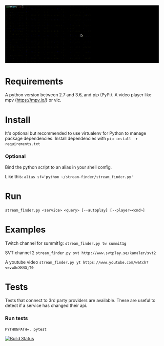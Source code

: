 ![Example of use](examples/example-use.gif)

# Requirements
A python version between 2.7 and 3.6, and pip (PyPi).
A video player like mpv (https://mpv.io/) or vlc.

# Install

It's optional but recommended to use virtualenv for Python to manage package dependencies.
Install dependencies with ```pip install -r requirements.txt```

### Optional
Bind the python script to an alias in your shell config.

Like this: ```alias sf='python ~/stream-finder/stream_finder.py'```

# Run
```stream_finder.py <service> <query> [--autoplay] [--player=<cmd>]```

# Examples
Twitch channel for summit1g:
```stream_finder.py tw summit1g```

SVT channel 2
```stream_finder.py svt http://www.svtplay.se/kanaler/svt2```

A youtube video
```stream_finder.py yt https://www.youtube.com/watch?v=vwGnXKNGjT0```

# Tests
Tests that connect to 3rd party providers are available. These are useful to detect if a service has changed their api.

### Run tests
```PYTHONPATH=. pytest```

[![Build Status](https://travis-ci.org/kiwiholmberg/stream-finder.svg?branch=master)](https://travis-ci.org/kiwiholmberg/stream-finder)
